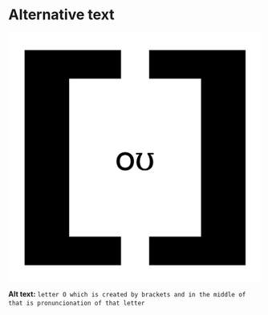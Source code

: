 # Alternative text

![This is where my alternative text descroption goes.](inicial.png)

**Alt text:** `letter O which is created by brackets and in the middle of that is pronuncionation of that letter`
